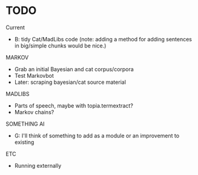 # TODO

Current
- B: tidy Cat/MadLibs code (note: adding a method for adding sentences in big/simple chunks would be nice.)

MARKOV
- Grab an initial Bayesian and cat corpus/corpora
- Test Markovbot
- Later: scraping bayesian/cat source material

MADLIBS
- Parts of speech, maybe with topia.termextract?
- Markov chains?

SOMETHING AI
- G: I'll think of something to add as a module or an improvement to existing

ETC
- Running externally
